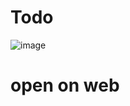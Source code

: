 # Todo
![image](https://github.com/user-attachments/assets/ed34006d-5e13-4d55-8d9c-7200fe541eef)

# open on web

